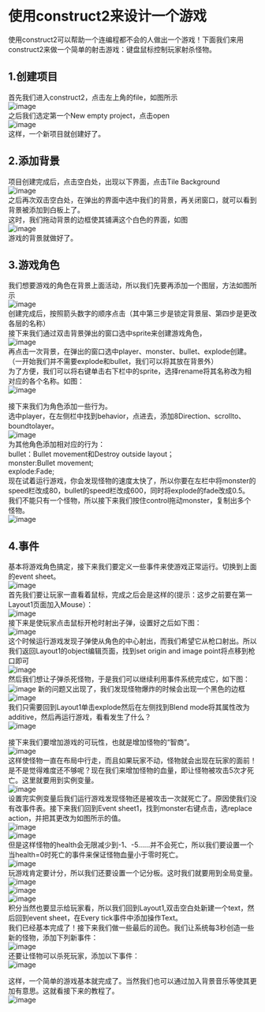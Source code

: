 # 使用construct2来设计一个游戏
使用construct2可以帮助一个连编程都不会的人做出一个游戏！下面我们来用construct2来做一个简单的射击游戏：键盘鼠标控制玩家射杀怪物。<br>
## 1.创建项目
首先我们进入construct2，点击左上角的file，如图所示<br>
![image](http://thyrsi.com/t6/387/1539563887x1822611359.png)<br>
之后我们选定第一个New empty project，点击open<br>
![image](http://thyrsi.com/t6/387/1539563935x1822611359.png)<br>
这样，一个新项目就创建好了。
## 2.添加背景
项目创建完成后，点击空白处，出现以下界面，点击Tile Background<br>
![image](http://thyrsi.com/t6/387/1539563968x1822611359.png)<br>
之后再次双击空白处，在弹出的界面中选中我们的背景，再关闭窗口，就可以看到背景被添加到白板上了。<br>
这时，我们拖动背景的边框使其铺满这个白色的界面，如图<br>
![image](http://thyrsi.com/t6/387/1539564003x1822611359.png)<br>
游戏的背景就做好了。<br>
## 3.游戏角色
我们想要游戏的角色在背景上面活动，所以我们先要再添加一个图层，方法如图所示<br>
![image](http://thyrsi.com/t6/387/1539564061x-1376440138.png)<br>
创建完成后，按照箭头数字的顺序点击（其中第三步是锁定背景层、第四步是更改各层的名称）<br>
接下来我们通过双击背景弹出的窗口选中sprite来创建游戏角色，<br>
![image](http://thyrsi.com/t6/387/1539564090x-1376440138.png)<br>
再点击一次背景，在弹出的窗口选中player、monster、bullet、explode创建。（一开始我们并不需要explode和bullet，我们可以将其放在背景外）<br>
为了方便，我们可以将右键单击右下栏中的sprite，选择rename将其名称改为相对应的各个名称。如图：<br>
![image](http://thyrsi.com/t6/387/1539564124x-1376440138.png)<br>

接下来我们为角色添加一些行为。<br>
选中player，在左侧栏中找到behavior，点进去，添加8Direction、scrollto、boundtolayer。<br>
![image](http://thyrsi.com/t6/387/1539564156x-1376440138.png)<br>
为其他角色添加相对应的行为：<br>
bullet：Bullet movement和Destroy outside layout；<br>
monster:Bullet movement;<br>
explode:Fade;<br>
现在试着运行游戏，你会发现怪物的速度太快了，所以你要在左栏中将monster的speed栏改成80，bullet的speed栏改成600，同时将explode的fade改成0.5。<br>
我们不能只有一个怪物，所以接下来我们按住control拖动monster，复制出多个怪物。<br>
![image](http://thyrsi.com/t6/387/1539564233x-1404775605.png)
## 4.事件
基本将游戏角色搞定，接下来我们要定义一些事件来使游戏正常运行。切换到上面的event sheet。<br>
![image](http://thyrsi.com/t6/387/1539564276x-1404775605.png)<br>
首先我们要让玩家一直看着鼠标，完成之后会是这样的(提示：这步之前要在第一Layout1页面加入Mouse）：<br>
![image](http://thyrsi.com/t6/387/1539564312x-1404775605.png)<br>
接下来是使玩家点击鼠标开枪时射出子弹，设置好之后如下图：<br>
![image](http://thyrsi.com/t6/387/1539564345x-1404775605.png)<br>
这个时候运行游戏发现子弹使从角色的中心射出，而我们希望它从枪口射出。所以我们返回Layout1的object编辑页面，找到set origin and image point将点移到枪口即可<br>
![image](http://thyrsi.com/t6/387/1539564375x-1404775605.png)<br>
然后我们想让子弹杀死怪物，于是我们可以继续利用事件系统完成它，如下图：<br>
![image](http://thyrsi.com/t6/387/1539564428x-1404775605.png)
新的问题又出现了，我们发现怪物爆炸的时候会出现一个黑色的边框<br>
![image](http://thyrsi.com/t6/387/1539564443x-1404775605.png)<br>
我们只需要回到Layout1单击explode然后在左侧找到Blend mode将其属性改为additive，然后再运行游戏，看看发生了什么？<br>
![image](http://thyrsi.com/t6/387/1539564468x-1404775605.png)<br>

接下来我们要增加游戏的可玩性，也就是增加怪物的“智商”。<br>
![image](http://thyrsi.com/t6/387/1539564512x-1404775605.png)<br>
这样使怪物一直在布局中行走，而且如果玩家不动，怪物就会出现在玩家的面前！<br>
是不是觉得难度还不够呢？现在我们来增加怪物的血量，即让怪物被攻击5次才死亡。这里就要用到实例变量。<br>
![image](http://thyrsi.com/t6/387/1539564646x-1404755462.png)<br>
设置完实例变量后我们运行游戏发现怪物还是被攻击一次就死亡了。原因使我们没有改事件表。接下来我们回到Event sheet1，找到monster右键点击，选replace action，并把其更改为如图所示的值。<br>
![image](http://thyrsi.com/t6/387/1539564569x-1404775605.png)<br>
![image](http://thyrsi.com/t6/387/1539564675x-1404755462.png)<br>
但是这样怪物的health会无限减少到-1、-5……并不会死亡，所以我们要设置一个当health=0时死亡的事件来保证怪物血量小于零时死亡。<br>
![image](http://thyrsi.com/t6/387/1539564928x-1404755516.png)<br>
玩游戏肯定要计分，所以我们还要设置一个记分板。这时我们就要用到全局变量。<br>
![image](http://thyrsi.com/t6/387/1539564961x-1404755516.png)<br>
![image](http://thyrsi.com/t6/387/1539564979x-1404755516.png)<br>
![image](http://thyrsi.com/t6/387/1539564993x-1404755516.png)<br>
积分当然也要显示给玩家看，所以我们回到Layout1,双击空白处新建一个text，然后回到event sheet，在Every tick事件中添加操作Text。<br>
我们已经基本完成了！接下来我们做一些最后的润色。我们让系统每3秒创造一些新的怪物，添加下列新事件：<br>
![image](http://thyrsi.com/t6/387/1539565015x-1404755516.png)<br>
还要让怪物可以杀死玩家，添加以下事件：<br>
![image](http://thyrsi.com/t6/387/1539565030x-1404755516.png)<br>

这样，一个简单的游戏基本就完成了。当然我们也可以通过加入背景音乐等使其更加有意思。这就看接下来的教程了。<br>
![image](http://thyrsi.com/t6/387/1539565059x-1404755516.png)
